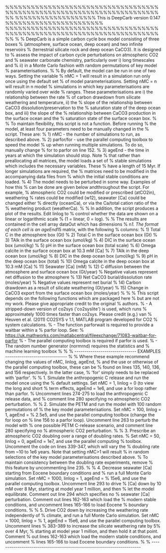 %%%%%%%%%%%%%%%%%%%%%%%%%%%%%%%%%%%%%%%%%%%%%%%%%%%%%%%%%%%%%%%%%%%%%%%%%%
%%%%%%%%%%%%%%%%%%% This is DeepCarb version 0.147 %%%%%%%%%%%%%%%%%%%%%%%
%%%%%%%%%%%%%%%%%%%%%%%%%%%%%%%%%%%%%%%%%%%%%%%%%%%%%%%%%%%%%%%%%%%%%%%%%%
%
% DeepCarb is a simple carbon cycle box model consisting of three boxes
% (atmosphere, surface ocean, deep ocean) and two infinite reservoirs
% (terrestrial silicate rock and deep ocean CaCO3). It is designed to
% assess the impact of carbon cycle perturbations on atmospheric CO2 and
% seawater carbonate chemistry, particularly over i) long timescales and
% ii) in a Monte Carlo fashion with random permutations of key model
% parameterisations.
%
% By default, the model can be run in one of two ways. Setting the variable
% nMC = 1 will result in a simulation run only once using the default set
% of model parameterisations. Setting nMC = n will result in n model
% simulations in which key parameterisations are randomly varied over wide
% ranges. These parameterisations are i) the relationship between the rate 
% of carbon drawdown from silicate weathering and temperature, ii) the
% slope of the relationship between CaCO3 dissolution/preservation to the 
% saturation state of the deep ocean box, and iii) the slope of the
% relationship between CaCO3 production in the surface ocean and the
% saturation state of the surface ocean box.
%
% To maintain flexibility, this script is not a function. Before running
% the model, at least four parameters need to be manually changed in the
% script. These are:
%   1) nMC - the number of simulations to run, as described above.
%   2) parfor/for - use the parallel computing toolbox to speed the model
%      up when running multiple simulations. To do so, manually change
%      for to parfor on line 152.
%   3) ageEnd - the time in years at which the simulation should stop. Note
%      that rather than preallocating all matrices, the model loads a set of
%      stable simulations which includes the necessary variables. These
%      have a length of 15 Myr. If longer simulations are required, the
%      matrices need to be modified in the accompanying data files from 
%      which the initial stable conditions are loaded.
%   4) The model needs to be perturbed in some way. Examples of how this
%      can be done are given below andthroughout the script. For example, 
%      atmospheric CO2 could be modified or prescribed (atCO2in), weathering 
%      rates could be modified (w12), seawater [Ca] could be changed either 
%      directly (oceanCa), or via the Ca/total cation ratio of the
%      weathering product (weatherCa).
%
% In addition, the script produces a plot of the results. Edit linlog to 
% control whether the data are shown on a linear or logarithmic scale 
% (1 = linear, 0  = log).
%
% The results are contained in the cell array dataOut which has dimensions 
% n*1. The format of each cell is an ageEnd*15 matrix, with the following 
% columns:
%   1) Total C in the atmosphere box (Gt)
%   2) Total C in the surface ocean box (Gt)
%   3) TAlk in the surface ocean box (umol/kg)
%   4) DIC in the surface ocean box (umol/kg)
%   5) pH in the surface ocean box (total scale)
%   6) Omega calcite in the surface ocean box at 10.3 mM [Ca]
%   7) TAlk in the deep ocean box (umol/kg)
%   8) DIC in the deep ocean box (umol/kg)
%   9) pH in the deep ocean box (total)
%   10) Omega calcite in the deep ocean box at 10.3 mM [Ca]
%   11) Seawater [Ca] (mM)
%   12) C diffusion between the atmosphere and surface ocean box (Gt/year)
%       Negative values represent net diffusion to the atmosphere
%   13) Net CaCO3 burial/dissolution rate (moles/year)
%       Negative values represent net burial
%   14) Carbon drawdown as a result of silicate weathering (Gt/year)
%   15) Change in CaCO3 export from the surface ocean box (moles/year)
%
%
% This script depends on the following functions which are packaged here
% but are not my work. Please give appropriate credit to the original
% authors.
% - A stripped-down version of co2sys ('co2syslite') is used, which runs
% approximately 1000 times faster than co2sys. Please credit (e.g.) van
% Heuven et al. (2011) CO2SYS v 1.1, MATLAB program developed for CO2 
% system calculations.
% - The function parforwait is required to provide a waitbar within a
% parfor loop. See:
% https://uk.mathworks.com/matlabcentral/fileexchange/71083-waitbar-for-parfor
% - The parallel computing toolbox is required if parfor is used.
% - The random number generator (normrnd) requires the statistics and
% machine learning toolbox
%
%
% ------------------------------- EXAMPLES -------------------------------
%
% Where these example recommend changing the values of nMC, linlog, ageEnd,
% and the use or otherwise of the parallel computing toolbox, these can be
% found on lines 135, 140, 136, and 156 respectively. In the latter case,
% 'for' simply needs to be replaced with 'parfor'.
%
% 1. Simulate the anthropogenic C release and run the model once using the
% default settings. Set nMC = 1, linlog = 0 (to view the long and short
% term effects, ageEnd = 1e6, and use a for loop rather than parfor.
% Uncomment lines 274-275 to load the anthropogenic C release data, and
% comment line 280 specifying no atmospheric CO2 perturbation.
%
% 2. Simulate the PETM and run the model with 100 random permutations of
% the key model parameterisations. Set nMC = 100, linlog = 1, ageEnd =
% 2.5e5, and use the parallel computing toolbox (change the for loop on
% line 156 to a parfor loop). Uncomment line 263 to perturb the model with
% one possible PETM C-release scenario, and comment line 280 specifying no
% atmospheric CO2 perturbation.
%
% 3. Prescribe an atmospheric CO2 doubling over a range of doubling rates.
% Set nMC = 50, linlog = 0, ageEnd = 1e7, and use the parallel computing
% toolbox. Uncomment the code on lines 339-347, which will vary the
% doubling rate from ~10 to 1e6 years. Note that setting nMC>1 will result
% in random selections of the key model parameterisations described above.
% To maintain consistency between the doubling rate experiments, remove
% this feature by uncommenting line 235.
%
% 4. Decrease seawater [Ca] starting from Eocene boundary conditions and
% run a full Monte Carlo simulation. Set nMC = 1000, linlog = 1, ageEnd =
% 15e6, and use the parallel computing toolbox. Uncomment line 293 to drive
% [Ca] down by 10 mM over 8 Myr, starting at model year 1 million, and then
% let the model equilibrate. Comment out line 294 which specifies no
% seawater [Ca] perturbation. Comment out lines 162-163 which load the 
% modern stable conditions, and uncomment lines 165-166 to load Eocene
% boundary conditions.
%
% 5. Drive CO2 down by increasing the weathering rate independently of
% climate, and run a full Monte Carlo simulation. Set nMC = 1000, linlog =
% 1, ageEnd = 15e6, and use the parallel computing toolbox. Uncomment lines
% 383-389 to increase the silicate weathering rate by 5% over 4 Myr,
% starting at model year 1 million, and then hold it at that point. Comment
% out lines 162-163 which load the modern stable conditions, and uncomment
% lines 165-166 to load Eocene boundary conditions.
%
% ------------------------------------------------------------------------
